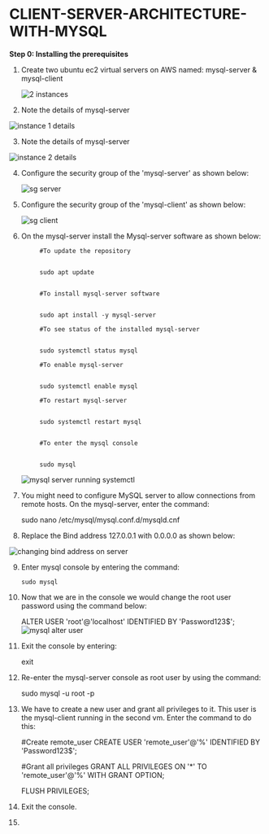# CLIENT-SERVER-ARCHITECTURE-WITH-MYSQL


**Step 0: Installing the prerequisites**
1. Create two ubuntu ec2 virtual servers on AWS named: mysql-server & mysql-client

   
   ![2 instances](https://github.com/user-attachments/assets/621ad5d3-b835-4269-8205-b3b3b8e3bab0)


2. Note the details of mysql-server

  ![instance 1 details](https://github.com/user-attachments/assets/41d038d8-7c00-47f9-a95a-0833785e50f7)


3. Note the details of mysql-server


![instance 2 details](https://github.com/user-attachments/assets/3ba8b067-50ee-422b-bcac-f4f97778ced6)


4. Configure the security group of the 'mysql-server' as shown below:

   ![sg server](https://github.com/user-attachments/assets/7e4c2c3a-a089-4d94-a405-cbc394c278f1)

5. Configure the security group of the 'mysql-client' as shown below:
   
   ![sg client](https://github.com/user-attachments/assets/323662f9-368e-435c-8e39-87886578f806)

6. On the mysql-server install the Mysql-server software as shown below:

            #To update the repository


            sudo apt update


            #To install mysql-server software

   
            sudo apt install -y mysql-server
         
            #To see status of the installed mysql-server

   
            sudo systemctl status mysql
         
            #To enable mysql-server

   
            sudo systemctl enable mysql
         
            #To restart mysql-server

   
            sudo systemctl restart mysql
   
         
            #To enter the mysql console

   
            sudo mysql

   ![mysql server running systemctl](https://github.com/user-attachments/assets/ddb18553-aa44-4a74-9efe-bd19c2b3f86e)


6. You might need to configure MySQL server to allow connections from remote hosts. On the mysql-server, enter the command:


      sudo nano /etc/mysql/mysql.conf.d/mysqld.cnf


7. Replace the Bind address 127.0.0.1 with 0.0.0.0 as shown below:

![changing bind address on server](https://github.com/user-attachments/assets/000e572d-f13d-4cc0-b83a-a6f86a62293c)

9. Enter mysql console by entering the command:

       sudo mysql

10. Now that we are in the console we would change the root user password using the command below:

       ALTER USER 'root'@'localhost' IDENTIFIED BY 'Password123$';
![mysql alter user](https://github.com/user-attachments/assets/bf514030-4e35-4db3-815a-bab14a42571c)

11. Exit the console by entering:


       exit


12. Re-enter the mysql-server console as root user by using the command:

       sudo mysql -u root -p

13. We have to create a new user and grant all privileges to it. This user is the 
    mysql-client running in the second vm. Enter the command to do this:

    #Create remote_user
    CREATE USER 'remote_user'@'%' IDENTIFIED BY 'Password123$';
    
    #Grant all privileges
    GRANT ALL PRIVILEGES ON '*' TO 'remote_user'@'%' WITH GRANT OPTION;

    FLUSH PRIVILEGES;

 14. Exit the console.   


 15.  
    

    


      


